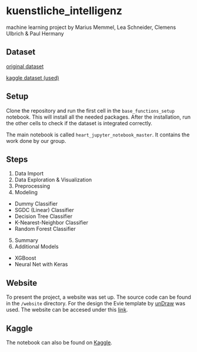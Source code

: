 # kuenstliche_intelligenz

machine learning project by Marius Memmel, Lea Schneider, Clemens Ulbrich & Paul Hermany

## Dataset
[original dataset](https://archive.ics.uci.edu/ml/datasets/Heart+Disease)

[kaggle dataset (used)](https://www.kaggle.com/ronitf/heart-disease-uci)

## Setup
Clone the repository and run the first cell in the ```base_functions_setup``` notebook. This will install all the needed packages. After the installation, run the other cells to check if the dataset is integrated correctly.

The main notebook is called ```heart_jupyter_notebook_master```. It contains the work done by our group.

## Steps
1. Data Import
2. Data Exploration & Visualization
3. Preprocessing
4. Modeling
* Dummy Classifier
* SGDC (Linear) Classifier
* Decision Tree Classifier
* K-Nearest-Neighbor Classifier
* Random Forest Classifier
5. Summary
6. Additional Models
* XGBoost
* Neural Net with Keras

## Website
To present the project, a website was set up. The source code can be found in the ```/website``` directory. For the design the Evie template by [unDraw](https://undraw.co/evie) was used. The website can be accesed under this [link](ki.mariusmemmel.com).

## Kaggle
The notebook can also be found on [Kaggle](https://www.kaggle.com/veygam/ki-project-heart-disease).
